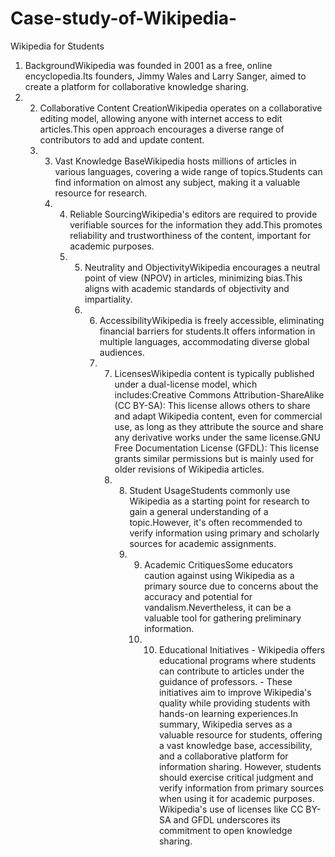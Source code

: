 # Case-study-of-Wikipedia-
Wikipedia for Students
1. BackgroundWikipedia was founded in 2001 as a free, online encyclopedia.Its founders, Jimmy Wales and Larry Sanger, aimed to create a platform for collaborative knowledge sharing.
2. 2. Collaborative Content CreationWikipedia operates on a collaborative editing model, allowing anyone with internet access to edit articles.This open approach encourages a diverse range of contributors to add and update content.
   3. 3. Vast Knowledge BaseWikipedia hosts millions of articles in various languages, covering a wide range of topics.Students can find information on almost any subject, making it a valuable resource for research.
      4. 4. Reliable SourcingWikipedia's editors are required to provide verifiable sources for the information they add.This promotes reliability and trustworthiness of the content, important for academic purposes.
         5. 5. Neutrality and ObjectivityWikipedia encourages a neutral point of view (NPOV) in articles, minimizing bias.This aligns with academic standards of objectivity and impartiality.
            6. 6. AccessibilityWikipedia is freely accessible, eliminating financial barriers for students.It offers information in multiple languages, accommodating diverse global audiences.
               7. 7. LicensesWikipedia content is typically published under a dual-license model, which includes:Creative Commons Attribution-ShareAlike (CC BY-SA): This license allows others to share and adapt Wikipedia content, even for commercial use, as long as they attribute the source and share any derivative works under the same license.GNU Free Documentation License (GFDL): This license grants similar permissions but is mainly used for older revisions of Wikipedia articles.
                  8. 8. Student UsageStudents commonly use Wikipedia as a starting point for research to gain a general understanding of a topic.However, it's often recommended to verify information using primary and scholarly sources for academic assignments.
                     9. 9. Academic CritiquesSome educators caution against using Wikipedia as a primary source due to concerns about the accuracy and potential for vandalism.Nevertheless, it can be a valuable tool for gathering preliminary information.
                        10. 10. Educational Initiatives - Wikipedia offers educational programs where students can contribute to articles under the guidance of professors. - These initiatives aim to improve Wikipedia's quality while providing students with hands-on learning experiences.In summary, Wikipedia serves as a valuable resource for students, offering a vast knowledge base, accessibility, and a collaborative platform for information sharing. However, students should exercise critical judgment and verify information from primary sources when using it for academic purposes. Wikipedia's use of licenses like CC BY-SA and GFDL underscores its commitment to open knowledge sharing.
